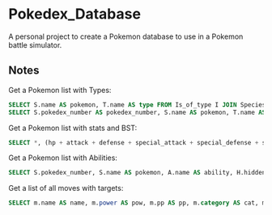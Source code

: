 # Pokedex_Database
A personal project to create a Pokemon database to use in a Pokemon battle simulator. 

## Notes

Get a Pokemon list with Types:

```sql
SELECT S.name AS pokemon, T.name AS type FROM Is_of_type I JOIN Species S ON I.species_number=S.id JOIN Type T ON I.type_id=T.id ORDER BY S.id, I.id;
SELECT S.pokedex_number AS pokedex_number, S.name AS pokemon, T.name AS type FROM Is_of_type I JOIN Species S ON I.species_number=S.id JOIN Type T ON I.type_id=T.id ORDER BY S.id, I.id;

```

Get a Pokemon list with stats and BST:

```sql
SELECT *, (hp + attack + defense + special_attack + special_defense + speed) AS bst FROM Species S;
```
Get a Pokemon list with Abilities:

```sql
SELECT S.pokedex_number, S.name AS pokemon, A.name AS ability, H.hidden_ability AS hidden FROM Has_ability H JOIN Species S ON H.pokemon_id=S.id JOIN Abilities A ON H.ability_id=A.id;
```

Get a list of all moves with targets:

```sql
SELECT m.name AS name, m.power AS pow, m.pp AS pp, m.category AS cat, m.priority AS prio, m.accuracy AS acc, t.target_description AS target FROM Moves m JOIN Targets t ON m.target = t.id;
```
